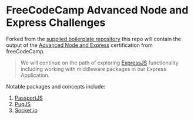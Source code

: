 # FreeCodeCamp Advanced Node and Express Challenges

Forked from the [supplied boilerplate repository](https://github.com/freeCodeCamp/boilerplate-advancednode) this repo will contain the output of the [Advanced Node and Express](https://www.freecodecamp.org/learn/quality-assurance/advanced-node-and-express/) certification from freeCodeCamp.

> We will continue on the path of exploring [ExpressJS](http://expressjs.com/) functionality including working with middleware packages in our Express Application.

Notable packages and concepts include:

1. [PassportJS](https://passportjs.org/)
1. [PugJS](https://pugjs.org/api/getting-started.html)
1. [Socket.io](https://socket.io/)
